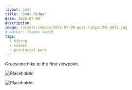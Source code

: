 ```yaml
---
layout: post
title: "Goat Ridge"
date: 2022-07-09
description: 
image: /assets/images/2022-07-09-goat-ridge/IMG_6872.jpg
# author: Thomas Vaeth
tags: 
  - hiking
  - summit
  - provincial park
---
```

Gruesome hike to the first viewpoint.

![Placeholder](/assets\images\2022-07-09-goat-ridge\IMG_5435_crop.jpg)

![Placeholder](/assets\images\2022-07-09-goat-ridge\IMG_6870.jpeg)